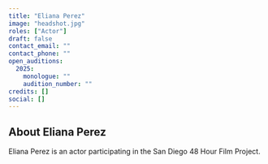 ```yaml
---
title: "Eliana Perez"
image: "headshot.jpg"
roles: ["Actor"]
draft: false
contact_email: ""
contact_phone: ""
open_auditions:
  2025:
    monologue: ""
    audition_number: ""
credits: []
social: []
---
```


## About Eliana Perez

Eliana Perez is an actor participating in the San Diego 48 Hour Film Project.
